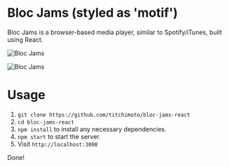 # Bloc Jams (styled as 'motif')

Bloc Jams is a browser-based media player, similar to Spotify/iTunes, built using React.

![Bloc Jams](https://s3.amazonaws.com/motoportfoliobucket/github/motif.jpg "Bloc Jams")

![Bloc Jams](https://s3.amazonaws.com/motoportfoliobucket/github/motif1.jpg "Bloc Jams 1")

# Usage

1. `git clone https://github.com/titchimoto/bloc-jams-react`
2. `cd bloc-jams-react`
3. `npm install` to install any necessary dependencies.
4. `npm start` to start the server.
5. Visit `http://localhost:3000`

Done!
